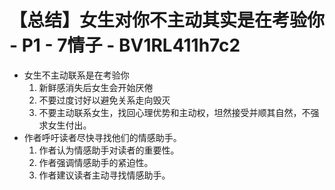 # 【总结】女生对你不主动其实是在考验你 - P1 - 7情子 - BV1RL411h7c2

-   女生不主动联系是在考验你
    1.  新鲜感消失后女生会开始厌倦
    2.  不要过度讨好以避免关系走向毁灭
    3.  不要主动联系女生，找回心理优势和主动权，坦然接受并顺其自然，不强求女生付出。
-   作者呼吁读者尽快寻找他们的情感助手。
    1.  作者认为情感助手对读者的重要性。
    2.  作者强调情感助手的紧迫性。
    3.  作者建议读者主动寻找情感助手。